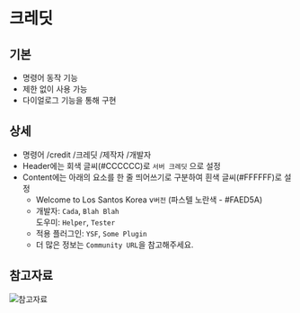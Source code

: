 # 크레딧

## 기본
* 명령어 동작 기능
* 제한 없이 사용 가능
* 다이얼로그 기능을 통해 구현

## 상세
* 명령어 /credit /크레딧 /제작자 /개발자
* Header에는 회색 글씨(#CCCCCC)로 ```서버 크레딧``` 으로 설정
* Content에는 아래의 요소를 한 줄 띄어쓰기로 구분하여 흰색 글씨(#FFFFFF)로 설정
  * Welcome to Los Santos Korea v```버전``` (파스텔 노란색 - #FAED5A)
  * 개발자: ```Cada```, ```Blah Blah``` <br>
    도우미: ```Helper```, ```Tester```
  * 적용 플러그인: ```YSF```, ```Some Plugin```
  * 더 많은 정보는 ```Community URL```을 참고해주세요.
 
## 참고자료
![참고자료](https://user-images.githubusercontent.com/10339017/83832258-2df65100-a724-11ea-9384-9afcff14f8f1.png)
